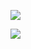 ![](https://youpaiyun.zongqilive.cn/image/20200609163319.png)

![](https://youpaiyun.zongqilive.cn/image/20200609163505.png)



